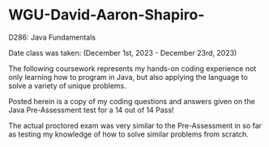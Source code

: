 # WGU-David-Aaron-Shapiro-

D286: Java Fundamentals

Date class was taken: (December 1st, 2023 - December 23rd, 2023)

The following coursework represents my hands-on coding experience not only learning how to program in Java, but also applying the language to solve a variety of unique problems.

Posted herein is a copy of my coding questions and answers given on the Java Pre-Assessment test for a 14 out of 14 Pass!

The actual proctored exam was very similar to the Pre-Assessment in so far as testing my knowledge of how to solve similar problems from scratch.
